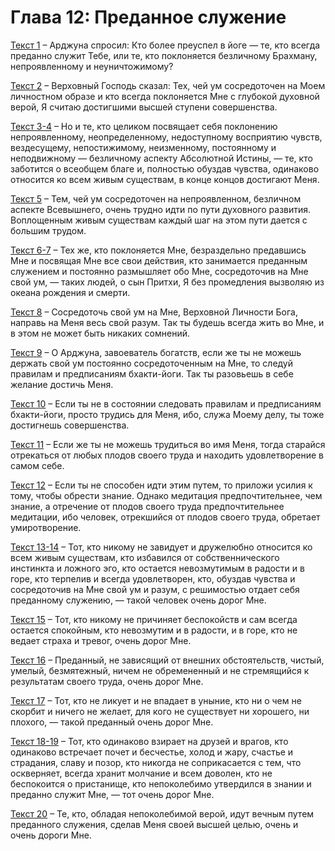 # Глава 12: Преданное служение

[Текст 1](1.md) – Арджуна спросил: Кто более преуспел в йоге — те, кто всегда преданно служит Тебе, или те, кто поклоняется безличному Брахману, непроявленному и неуничтожимому?

[Текст 2](2.md) – Верховный Господь сказал: Тех, чей ум сосредоточен на Моем личностном образе и кто всегда поклоняется Мне с глубокой духовной верой, Я считаю достигшими высшей ступени совершенства.

[Текст 3-4](3-4.md) – Но и те, кто целиком посвящает себя поклонению непроявленному, неопределенному, недоступному восприятию чувств, вездесущему, непостижимому, неизменному, постоянному и неподвижному — безличному аспекту Абсолютной Истины, — те, кто заботится о всеобщем благе и, полностью обуздав чувства, одинаково относится ко всем живым существам, в конце концов достигают Меня.

[Текст 5](5.md) – Тем, чей ум сосредоточен на непроявленном, безличном аспекте Всевышнего, очень трудно идти по пути духовного развития. Воплощенным живым существам каждый шаг на этом пути дается с большим трудом.

[Текст 6-7](6-7.md) – Тех же, кто поклоняется Мне, безраздельно предавшись Мне и посвящая Мне все свои действия, кто занимается преданным служением и постоянно размышляет обо Мне, сосредоточив на Мне свой ум, — таких людей, о сын Притхи, Я без промедления вызволяю из океана рождения и смерти.

[Текст 8](8.md) – Сосредоточь свой ум на Мне, Верховной Личности Бога, направь на Меня весь свой разум. Так ты будешь всегда жить во Мне, и в этом не может быть никаких сомнений.

[Текст 9](9.md) – О Арджуна, завоеватель богатств, если же ты не можешь держать свой ум постоянно сосредоточенным на Мне, то следуй правилам и предписаниям бхакти-йоги. Так ты разовьешь в себе желание достичь Меня.

[Текст 10](10.md) – Если ты не в состоянии следовать правилам и предписаниям бхакти-йоги, просто трудись для Меня, ибо, служа Моему делу, ты тоже достигнешь совершенства.

[Текст 11](11.md) – Если же ты не можешь трудиться во имя Меня, тогда старайся отрекаться от любых плодов своего труда и находить удовлетворение в самом себе.

[Текст 12](12.md) – Если ты не способен идти этим путем, то приложи усилия к тому, чтобы обрести знание. Однако медитация предпочтительнее, чем знание, а отречение от плодов своего труда предпочтительнее медитации, ибо человек, отрекшийся от плодов своего труда, обретает умиротворение.

[Текст 13-14](13-14.md) – Тот, кто никому не завидует и дружелюбно относится ко всем живым существам, кто избавился от собственнического инстинкта и ложного эго, кто остается невозмутимым в радости и в горе, кто терпелив и всегда удовлетворен, кто, обуздав чувства и сосредоточив на Мне свой ум и разум, с решимостью отдает себя преданному служению, — такой человек очень дорог Мне.

[Текст 15](15.md) – Тот, кто никому не причиняет беспокойств и сам всегда остается спокойным, кто невозмутим и в радости, и в горе, кто не ведает страха и тревог, очень дорог Мне.

[Текст 16](16.md) – Преданный, не зависящий от внешних обстоятельств, чистый, умелый, безмятежный, ничем не обремененный и не стремящийся к результатам своего труда, очень дорог Мне.

[Текст 17](17.md) – Тот, кто не ликует и не впадает в уныние, кто ни о чем не скорбит и ничего не желает, для кого не существует ни хорошего, ни плохого, — такой преданный очень дорог Мне.

[Текст 18-19](18-19.md) – Тот, кто одинаково взирает на друзей и врагов, кто одинаково встречает почет и бесчестье, холод и жару, счастье и страдания, славу и позор, кто никогда не соприкасается с тем, что оскверняет, всегда хранит молчание и всем доволен, кто не беспокоится о пристанище, кто непоколебимо утвердился в знании и преданно служит Мне, — тот очень дорог Мне.

[Текст 20](20.md) – Те, кто, обладая непоколебимой верой, идут вечным путем преданного служения, сделав Меня своей высшей целью, очень и очень дороги Мне.

